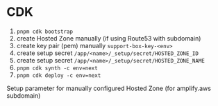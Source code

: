 # CDK

1. `pnpm cdk bootstrap`
2. create Hosted Zone manually (if using Route53 with subdomain)
3. create key pair (pem) manually `support-box-key-<env>`
4. create setup secret `/app/<name>/_setup/secret/HOSTED_ZONE_ID`
5. create setup secret `/app/<name>/_setup/secret/HOSTED_ZONE_NAME`
6. `pnpm cdk synth -c env=next`
7. `pnpm cdk deploy -c env=next`

Setup parameter for manually configured Hosted Zone (for amplify.aws subdomain)
